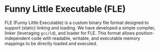 # Funny Little Executable (FLE)

FLE (Funny Little Executable) is a custom binary file format designed to support (static) linking and loading. We have developed a simple compiler, linker (leveraging `gcc/ld`), and loader for FLE. This format allows position-independent code with readable, writable, and executable memory mappings to be directly loaded and executed.
